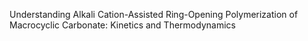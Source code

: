 Understanding Alkali Cation-Assisted Ring-Opening Polymerization of Macrocyclic Carbonate: Kinetics and Thermodynamics
